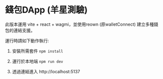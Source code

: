 # 錢包DApp (羊星測驗)
此版本運用 vite + react + wagmi，並使用reown (原walletConnect) 建立多種錢包的連結支援。

運行時請如下動作執行:

1. 安裝所需套件 ```npm install```


2. 運行於本地端 ```npm run dev```


3. 透過連結進入 http://localhost:5137
